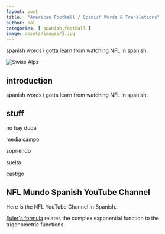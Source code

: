 ```yaml
---
layout: post
title:  "American Football / Spanish Words & Translations"
author: sal
categories: [ spanish,football ]
image: assets/images/3.jpg
---
```


spanish words i gotta learn from watching NFL in spanish.

![Swiss Alps](https://user-images.githubusercontent.com/4943215/55412536-edbba180-5567-11e9-9c70-6d33bca3f8ed.jpg)

## introduction

spanish words i gotta learn from watching NFL in spanish.

## stuff

no hay duda

media campo

sopriendo

suelta

castigo

## NFL Mundo Spanish YouTube Channel

Here is the NFL YouTube Channel in Spanish.

[Euler's formula](https://en.wikipedia.org/wiki/Euler%27s_formula) relates the  complex exponential function to the trigonometric functions.
